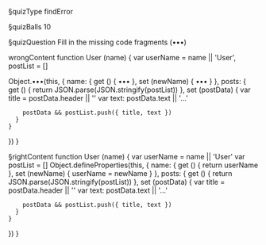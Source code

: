 §quizType
findError

§quizBalls
10

§quizQuestion
Fill in the missing code fragments (•••)


wrongContent
function User (name) {
  var userName = name || 'User', postList = []

  Object.•••(this, {
    name: {
      get () {
        •••
      },
      set (newName) {
        •••
      }
    },
    posts: {
      get () {
        return JSON.parse(JSON.stringify(postList))
      },
      set (postData) {
        var title = postData.header || ''
        var text: postData.text || '...'

        postData && postList.push({ title, text })
      }
    }
  })
}

§rightContent
function User (name) {
  var userName = name || 'User'
  var postList = []
  Object.defineProperties(this, {
    name: {
      get () {
        return userName
      },
      set (newName) {
        userName = newName
      }
    },
    posts: {
      get () {
        return JSON.parse(JSON.stringify(postList))
      },
      set (postData) {
        var title = postData.header || ''
        var text: postData.text || '...'

        postData && postList.push({ title, text })
      }
    }
  })
}
